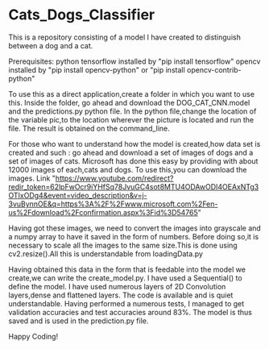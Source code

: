 # Cats_Dogs_Classifier
This is a repository consisting of a model I have created to distinguish between a dog and a cat.

Prerequisites:
python
tensorflow   installed by "pip install tensorflow"
opencv       installed by "pip install opencv-python" or "pip install opencv-contrib-python"

To use this as a direct application,create a folder in which you want to use this.
Inside the folder, go ahead and download the DOG_CAT_CNN.model and the predictions.py python file.
In the python file,change the location of the variable pic,to the location wherever the picture is located and run the file.
The result is obtained on the command_line.

For those who want to understand how the model is created,how data set is created and such :
go ahead and download a set of images of dogs and a set of images of cats. 
Microsoft has done this easy by providing with about 12000 images of each,cats and dogs. To use this,you can download the images.
Link "https://www.youtube.com/redirect?redir_token=62lpFwOcr9iYHfSq78JvuGC4sot8MTU4ODAwODI4OEAxNTg3OTIxODg4&event=video_description&v=j-3vuBynnOE&q=https%3A%2F%2Fwww.microsoft.com%2Fen-us%2Fdownload%2Fconfirmation.aspx%3Fid%3D54765"

Having got these images, we need to convert the images into grayscale and a numpy array to have it saved in the form of numbers.
Before doing so,it is necessary to scale all the images to the same size.This is done using cv2.resize().All this is understandable from loadingData.py

Having obtained this data in the form that is feedable into the model we create,we can write the create_model.py.
I have used a Sequential() to define the model. I have used numerous layers of 2D Convolution layers,dense and flattened layers.
The code is available and is quiet understandable. Having performed a numerous tests, I managed to get validation accuracies and test accuracies around 83%.
The model is thus saved and is used in the prediction.py file.

Happy Coding!


